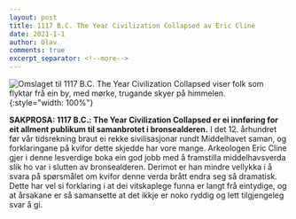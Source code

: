 ```yaml
---
layout: post
title: 1117 B.C. The Year Civilization Collapsed av Eric Cline
date: 2021-1-1
author: Olav
comments: true
excerpt_separator: <!--more-->
---
```


![Omslaget til 1117 B.C. The Year Civilization Collapsed viser folk som flyktar frå ein by, med mørke, trugande skyer på himmelen.](/1117.jpg){:style="width: 100%"}

**SAKPROSA: 1117 B.C.: The Year Civilization Collapsed er ei innføring for eit allment publikum til samanbrotet i bronsealderen.** I det 12. århundret før vår tidsrekning braut ei rekke sivilisasjonar rundt Middelhavet saman, og forklaringane på kvifor dette skjedde har vore mange. Arkeologen Eric Cline gjer i denne lesverdige boka ein god jobb med å framstilla middelhavsverda slik ho var i slutten av bronsealderen. Derimot er han mindre vellykka i å svara på spørsmålet om kvifor denne verda brått endra seg så dramatisk. Dette har vel si forklaring i at dei vitskaplege funna er langt frå eintydige, og at årsakane er så samansette at det ikkje er noko ryddig og lett tilgjengeleg svar å gi.